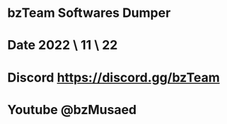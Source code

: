 # bzTeam Softwares Dumper 
# Date 2022 \ 11 \ 22
# Discord https://discord.gg/bzTeam
# Youtube @bzMusaed
